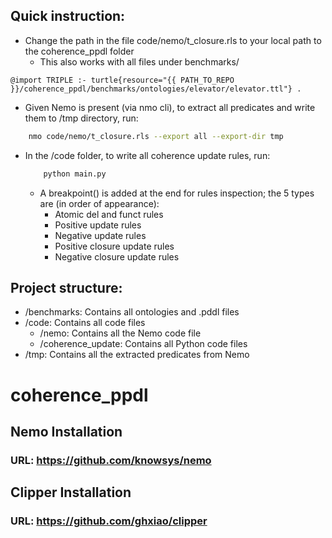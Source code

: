 ## Quick instruction:

* Change the path in the file code/nemo/t_closure.rls to your local path to the coherence_ppdl folder
    - This also works with all files under benchmarks/

```
@import TRIPLE :- turtle{resource="{{ PATH_TO_REPO }}/coherence_ppdl/benchmarks/ontologies/elevator/elevator.ttl"} .

```

* Given Nemo is present (via nmo cli), to extract all predicates and write them to /tmp directory, run:
``` bash
    nmo code/nemo/t_closure.rls --export all --export-dir tmp

```

* In the /code folder, to write all coherence update rules, run:
    ``` python
        python main.py
    ```
    - A breakpoint() is added at the end for rules inspection; the 5 types are (in order of appearance):
        - Atomic del and funct rules
        - Positive update rules
        - Negative update rules
        - Positive closure update rules
        - Negative closure update rules


## Project structure:

* /benchmarks: Contains all ontologies and .pddl files
* /code: Contains all code files
    - /nemo: Contains all the Nemo code file
    - /coherence_update: Contains all Python code files
* /tmp: Contains all the extracted predicates from Nemo



# coherence_ppdl

## Nemo Installation

### URL: https://github.com/knowsys/nemo

## Clipper Installation

### URL: https://github.com/ghxiao/clipper
